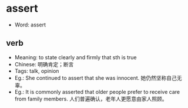 # assert

- Word: assert

## verb

- Meaning: to state clearly and firmly that sth is true
- Chinese: 明确肯定；断言
- Tags: talk, opinion
- Eg.: She continued to assert that she was innocent. 她仍然坚称自己无辜。
- Eg.: It is commonly asserted that older people prefer to receive care from family members. 人们普遍确认，老年人更愿意由家人照顾。

